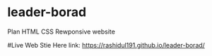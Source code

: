 # leader-borad
Plan HTML CSS Rewponsive website

#Live Web Stie Here
link: https://rashidul191.github.io/leader-borad/
